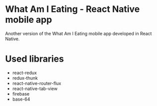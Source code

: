 # What Am I Eating - React Native mobile app

Another version of the What Am I Eating mobile app developed in React Native.


# Used libraries

- react-redux
- redux-thunk
- react-native-router-flux
- react-native-tab-view
- firebase
- base-64
